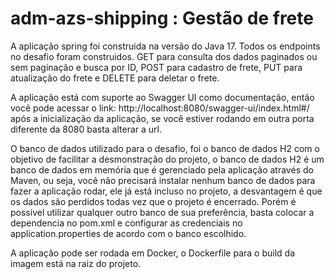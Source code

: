# adm-azs-shipping : Gestão de frete
A aplicação spring foi construida na versão do Java 17. Todos os endpoints no desafio foram construidos. GET para consulta dos dados paginados ou sem paginação e busca por ID, POST para cadastro de frete, PUT para atualização do frete e DELETE para deletar o frete.

A aplicação está com suporte ao Swagger UI como documentação, então você pode acessar o link: http://localhost:8080/swagger-ui/index.html#/ após a inicialização da aplicação, se você estiver rodando em outra porta diferente da 8080 basta alterar a url.

O banco de dados utilizado para o desafio, foi o banco de dados H2 com o objetivo de facilitar a desmonstração do projeto, o banco de dados H2 é um banco de dados em memória que é gerenciado pela aplicação através do Maven, ou seja, você não precisará instalar nenhum banco de dados para fazer a aplicação rodar, ele já está incluso no projeto, a desvantagem é que os dados são perdidos todas vez que o projeto é encerrado. Porém é possível utilizar qualquer outro banco de sua preferência, basta colocar a dependencia no pom.xml e configurar as credenciais no application.properties de acordo com o banco escolhido.

A aplicação pode ser rodada em Docker, o Dockerfile para o build da imagem está na raiz do projeto.
